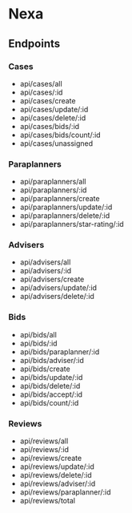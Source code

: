 # Nexa

## Endpoints

### Cases

- api/cases/all
- api/cases/:id
- api/cases/create
- api/cases/update/:id
- api/cases/delete/:id
- api/cases/bids/:id
- api/cases/bids/count/:id
- api/cases/unassigned

### Paraplanners

- api/paraplanners/all
- api/paraplanners/:id
- api/paraplanners/create
- api/paraplanners/update/:id
- api/paraplanners/delete/:id
- api/paraplanners/star-rating/:id

### Advisers

- api/advisers/all
- api/advisers/:id
- api/advisers/create
- api/advisers/update/:id
- api/advisers/delete/:id

### Bids

- api/bids/all
- api/bids/:id
- api/bids/paraplanner/:id
- api/bids/adviser/:id
- api/bids/create
- api/bids/update/:id
- api/bids/delete/:id
- api/bids/accept/:id
- api/bids/count/:id

### Reviews

- api/reviews/all
- api/reviews/:id
- api/reviews/create
- api/reviews/update/:id
- api/reviews/delete/:id
- api/reviews/adviser/:id
- api/reviews/paraplanner/:id
- api/reviews/total
